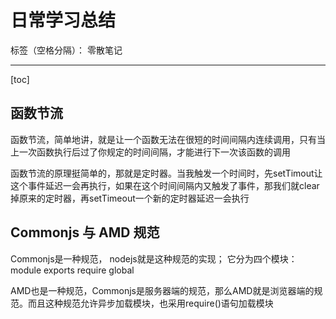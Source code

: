 ﻿# 日常学习总结

标签（空格分隔）： 零散笔记

---

[toc]
## 函数节流
函数节流，简单地讲，就是让一个函数无法在很短的时间间隔内连续调用，只有当上一次函数执行后过了你规定的时间间隔，才能进行下一次该函数的调用

函数节流的原理挺简单的，那就是定时器。当我触发一个时间时，先setTimout让这个事件延迟一会再执行，如果在这个时间间隔内又触发了事件，那我们就clear掉原来的定时器，再setTimeout一个新的定时器延迟一会执行

## Commonjs 与 AMD 规范
Commonjs是一种规范， nodejs就是这种规范的实现；
它分为四个模块：module exports require global

AMD也是一种规范，Commonjs是服务器端的规范，那么AMD就是浏览器端的规范。而且这种规范允许异步加载模块，也采用require()语句加载模块